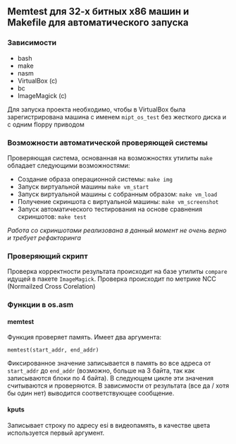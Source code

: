 ## Memtest для 32-х битных х86 машин и Makefile для автоматического запуска

### Зависимости

*  bash
*  make
*  nasm
*  VirtualBox (c)
*  bc
*  ImageMagick (c)

Для запуска проекта необходимо, чтобы в VirtualBox была зарегистрирована машина
с именем `mipt_os_test` без жесткого диска и с одним floppy приводом

### Возможности автоматической проверяющей системы

Проверяющая система, основанная на возможностях утилиты `make` обладает
следующими возможностями:

*  Создание образа операционной системы: `make img`
*  Запуск виртуальной машины `make vm_start`
*  Запуск виртуальной машины с собранным образом: `make vm_load`
*  Получение скриншота с виртуальной машины: `make vm_screenshot`
*  Запуск автоматического тестирования на основе сравнения
	   скриншотов: `make test`

*Работа со скриншотами реализована в данный момент не очень верно и требует
рефакторинга*

### Проверяющий скрипт

Проверка корректности результата происходит на базе утилиты `compare` идущей
в пакете `ImageMagick`.  Проверка происходит по метрике NCC (Normailzed Cross
Corelation)

### Функции в os.asm

#### memtest
Функция проверяет память. Имеет два аргумента:

`memtest(start_addr, end_addr)`

Фиксированное значение записывается в память во все адреса от `start_addr` до
`end_addr` (возможно, больше на 3 байта, так как записываются блоки по 4 байта).
В следующем цикле эти значения считываются и проверяются.  В зависимости от
результата (все да / хотя бы один нет) выводится соответствующее сообщение.

#### kputs
Записывает строку по адресу esi в видеопамять, в качестве цвета
используется первый аргумент.

